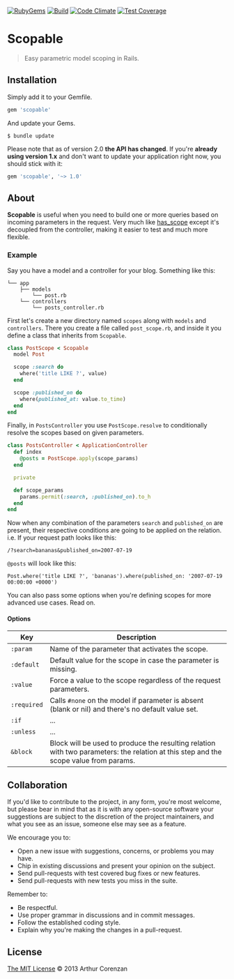 [![RubyGems](https://img.shields.io/gem/dt/scopable.svg?style=flat)](https://rubygems.org/gems/scopable)
[![Build](https://img.shields.io/travis/corenzan/scopable.svg?style=flat)](https://travis-ci.org/corenzan/scopable)
[![Code Climate](https://img.shields.io/codeclimate/github/corenzan/scopable.svg?style=flat)](https://codeclimate.com/github/corenzan/scopable)
[![Test Coverage](https://img.shields.io/codeclimate/coverage/github/corenzan/scopable.svg?style=flat)](https://codeclimate.com/github/corenzan/scopable/coverage)

# Scopable

> Easy parametric model scoping in Rails.

## Installation

Simply add it to your Gemfile.

```ruby
gem 'scopable'
```

And update your Gems.

```shell
$ bundle update
```

Please note that as of version 2.0 **the API has changed**. If you're **already using version 1.x** and don't want to update your application right now, you should stick with it:

```ruby
gem 'scopable', '~> 1.0'
```

## About

**Scopable** is useful when you need to build one or more queries based on incoming parameters in the request. Very much like [has_scope](https://github.com/plataformatec/has_scope) except it's decoupled from the controller, making it easier to test and much more flexible.

### Example

Say you have a model and a controller for your blog. Something like this:

```
└── app
    ├── models
        └── post.rb
    └── controllers
        └── posts_controller.rb
```

First let's create a new directory named `scopes` along with `models` and `controllers`. There you create a file called `post_scope.rb`, and inside it you define a class that inherits from `Scopable`.

```ruby
class PostScope < Scopable
  model Post

  scope :search do
    where('title LIKE ?', value)
  end

  scope :published_on do
    where(published_at: value.to_time)
  end
end
```

Finally, in `PostsController` you use `PostScope.resolve` to conditionally resolve the scopes based on given parameters.

```ruby
class PostsController < ApplicationController
  def index
    @posts = PostScope.apply(scope_params)
  end

  private

  def scope_params
    params.permit(:search, :published_on).to_h
  end
end
```

Now when any combination of the parameters `search` and `published_on` are present, their respective conditions are going to be applied on the relation. i.e. If your request path looks like this:

```
/?search=bananas&published_on=2007-07-19
```

`@posts` will look like this:

```
Post.where('title LIKE ?', 'bananas').where(published_on: '2007-07-19 00:00:00 +0000')
```

You can also pass some options when you're defining scopes for more advanced use cases. Read on.

#### Options

Key         | Description
------------|--------------------------------------------------------------------------------------------------------------
`:param`    | Name of the parameter that activates the scope.
`:default`  | Default value for the scope in case the parameter is missing.
`:value`    | Force a value to the scope regardless of the request parameters.
`:required` | Calls `#none` on the model if parameter is absent (blank or nil) and there's no default value set.
`:if`       | ...
`:unless`   | ...
`&block`    | Block will be used to produce the resulting relation with two parameters: the relation at this step and the scope value from params.

## Collaboration

If you'd like to contribute to the project, in any form, you're most welcome, but please bear in mind that as it is with any open-source software your suggestions are subject to the discretion of the project maintainers, and what you see as an issue, someone else may see as a feature.

We encourage you to:

- Open a new issue with suggestions, concerns, or problems you may have.
- Chip in existing discussions and present your opinion on the subject.
- Send pull-requests with test covered bug fixes or new features.
- Send pull-requests with new tests you miss in the suite.

Remember to:

- Be respectful.
- Use proper grammar in discussions and in commit messages.
- Follow the established coding style.
- Explain why you're making the changes in a pull-request.

## License

[The MIT License](LICENSE.md) © 2013 Arthur Corenzan
